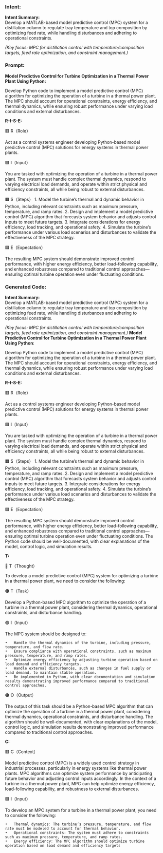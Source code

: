 ### Intent:
**Intent Summary:**  
Develop a MATLAB-based model predictive control (MPC) system for a distillation column to regulate tray temperature and top composition by optimizing feed rate, while handling disturbances and adhering to operational constraints.  

*(Key focus: MPC for distillation control with temperature/composition targets, feed rate optimization, and constraint management.)*

### Prompt:
**Model Predictive Control for Turbine Optimization in a Thermal Power Plant Using Python:**

Develop Python code to implement a model predictive control (MPC) algorithm for optimizing the operation of a turbine in a thermal power plant. The MPC should account for operational constraints, energy efficiency, and thermal dynamics, while ensuring robust performance under varying load conditions and external disturbances.

**R-I-S-E:**

🟥 R（Role）

Act as a control systems engineer developing Python-based model predictive control (MPC) solutions for energy systems in thermal power plants.

🟩 I（Input）

You are tasked with optimizing the operation of a turbine in a thermal power plant. The system must handle complex thermal dynamics, respond to varying electrical load demands, and operate within strict physical and efficiency constraints, all while being robust to external disturbances.

🟧 S（Steps）
	1.	Model the turbine’s thermal and dynamic behavior in Python, including relevant constraints such as maximum pressure, temperature, and ramp rates.
	2.	Design and implement a model predictive control (MPC) algorithm that forecasts system behavior and adjusts control inputs to meet future targets.
	3.	Integrate considerations for energy efficiency, load tracking, and operational safety.
	4.	Simulate the turbine’s performance under various load scenarios and disturbances to validate the effectiveness of the MPC strategy.

🟦 E（Expectation）

The resulting MPC system should demonstrate improved control performance, with higher energy efficiency, better load-following capability, and enhanced robustness compared to traditional control approaches—ensuring optimal turbine operation even under fluctuating conditions.

### Generated Code:
**Intent Summary:**  
Develop a MATLAB-based model predictive control (MPC) system for a distillation column to regulate tray temperature and top composition by optimizing feed rate, while handling disturbances and adhering to operational constraints.  

*(Key focus: MPC for distillation control with temperature/composition targets, feed rate optimization, and constraint management.)*
**Model Predictive Control for Turbine Optimization in a Thermal Power Plant Using Python:**

Develop Python code to implement a model predictive control (MPC) algorithm for optimizing the operation of a turbine in a thermal power plant. The MPC should account for operational constraints, energy efficiency, and thermal dynamics, while ensuring robust performance under varying load conditions and external disturbances.

**R-I-S-E:**

🟥 R（Role）

Act as a control systems engineer developing Python-based model predictive control (MPC) solutions for energy systems in thermal power plants.

🟩 I（Input）

You are tasked with optimizing the operation of a turbine in a thermal power plant. The system must handle complex thermal dynamics, respond to varying electrical load demands, and operate within strict physical and efficiency constraints, all while being robust to external disturbances.

🟧 S（Steps）
	1.	Model the turbine’s thermal and dynamic behavior in Python, including relevant constraints such as maximum pressure, temperature, and ramp rates.
	2.	Design and implement a model predictive control (MPC) algorithm that forecasts system behavior and adjusts control inputs to meet future targets.
	3.	Integrate considerations for energy efficiency, load tracking, and operational safety.
	4.	Simulate the turbine’s performance under various load scenarios and disturbances to validate the effectiveness of the MPC strategy.

🟦 E（Expectation）

The resulting MPC system should demonstrate improved control performance, with higher energy efficiency, better load-following capability, and enhanced robustness compared to traditional control approaches—ensuring optimal turbine operation even under fluctuating conditions. The Python code should be well-documented, with clear explanations of the model, control logic, and simulation results.

**T:**

🔴 T（Thought）

To develop a model predictive control (MPC) system for optimizing a turbine in a thermal power plant, we need to consider the following:

🟠 T（Task）

Develop a Python-based MPC algorithm to optimize the operation of a turbine in a thermal power plant, considering thermal dynamics, operational constraints, and disturbance handling.

🟢 I（Input）

The MPC system should be designed to:

	•	Handle the thermal dynamics of the turbine, including pressure, temperature, and flow rate.
	•	Ensure compliance with operational constraints, such as maximum pressure, temperature, and ramp rates.
	•	Optimize energy efficiency by adjusting turbine operation based on load demand and efficiency targets.
	•	Handle external disturbances, such as changes in fuel supply or load demand, to maintain stable operation.
	•	Be implemented in Python, with clear documentation and simulation results demonstrating improved performance compared to traditional control approaches.

🟠 O（Output）

The output of this task should be a Python-based MPC algorithm that can optimize the operation of a turbine in a thermal power plant, considering thermal dynamics, operational constraints, and disturbance handling. The algorithm should be well-documented, with clear explanations of the model, control logic, and simulation results demonstrating improved performance compared to traditional control approaches.

**C:**

🟥 C（Context）

Model predictive control (MPC) is a widely used control strategy in industrial processes, particularly in energy systems like thermal power plants. MPC algorithms can optimize system performance by anticipating future behavior and adjusting control inputs accordingly. In the context of a turbine in a thermal power plant, MPC can help optimize energy efficiency, load-following capability, and robustness to external disturbances.

🟩 I（Input）

To develop an MPC system for a turbine in a thermal power plant, you need to consider the following:

	•	Thermal dynamics: The turbine’s pressure, temperature, and flow rate must be modeled to account for thermal behavior.
	•	Operational constraints: The system must adhere to constraints such as maximum pressure, temperature, and ramp rates.
	•	Energy efficiency: The MPC algorithm should optimize turbine operation based on load demand and efficiency targets

